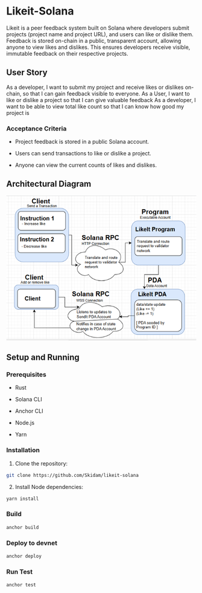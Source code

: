 # Likeit-Solana 

Likeit  is a peer feedback system built on Solana where developers submit projects (project name and project URL), and users can like or dislike them. Feedback is stored on-chain in a public, transparent account, allowing anyone to view likes and dislikes. This ensures developers receive visible, immutable feedback on their respective projects.

## User Story

As a developer, I want to submit my project and receive likes or dislikes on-chain, so that I can gain feedback visible to everyone.
As a User, I want to like or dislike a project so that I can give valuable feedback
As a developer, I want to be able to view total like count so that I can know how good my project is


### Acceptance Criteria

- Project feedback is stored in a public Solana account.

- Users can send transactions to like or dislike a project.

- Anyone can view the current counts of likes and dislikes.

## Architectural Diagram

![Architecture](./docs/architecture.png)

## Setup and Running

### Prerequisites

- Rust

- Solana CLI

- Anchor CLI

- Node.js

- Yarn

### Installation

1. Clone the repository:
```bash
git clone https://github.com/Skidam/likeit-solana
```

2. Install Node dependencies:
```bash
yarn install
```

### Build
```bash
anchor build
```

### Deploy to devnet
```bash
anchor deploy 
```

### Run Test
```bash
anchor test
```
